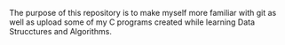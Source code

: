 The purpose of this repository is to make myself more familiar with git as well as upload some of my C programs created while learning Data Strucctures and Algorithms.
